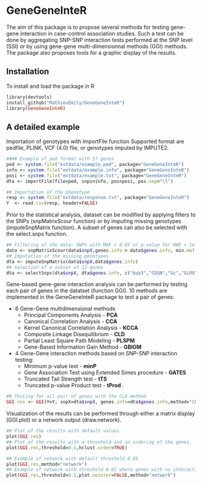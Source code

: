 # GeneGeneInteR
The aim of this package is to propose several methods for testing gene-gene interaction in case-control association studies. Such a test can be done by aggregating SNP-SNP interaction tests performed at the SNP level (SSI) or by using gene-gene multi-dimensionnal methods (GGI) methods. The package also proposes tools for a graphic display of the results.

## Installation
To install and load the package in R


```ruby
library(devtools)
install_github("MathieuEmily/GeneGeneInteR")
library(GeneGeneInteR)
```

## A detailed example
 
Importation of genotypes with ImportFile function
Supported format are pedfile, PLINK, VCF (4.0) file, or genotypes imputed by IMPUTE2.

```ruby
#### Example of ped format with 17 genes
ped <- system.file("extdata/example.ped", package="GeneGeneInteR")
info <- system.file("extdata/example.info", package="GeneGeneInteR")
posi <- system.file("extdata/example.txt", package="GeneGeneInteR")
dta <- importFile(file=ped, snps=info, pos=posi, pos.sep="\t")

## Importation of the phenotype
resp <- system.file("extdata/response.txt", package="GeneGeneInteR")
Y  <- read.csv(resp, header=FALSE)
```

Prior to the statistical analysis, dataset can be modified by applying filters to the SNPs (snpMatrixScour function) or by imputing missing genotypes (imputeSnpMatrix function). A subset of genes can also be selected with the select.snps function.


```ruby
## Filtering of the data: SNPs with MAF < 0.05 or p.value for HWE < 1e-3 are removed. No filtering is applied regarding missing data (call.rate=1).
data <- snpMatrixScour(data$snpX,genes.info = data$genes.info, min.maf = 0.05, min.eq = 1e-3, call.rate = 1)
## Imputation of the missing genotypes
dta <- imputeSnpMatrix(data$snpX,data$genes.info)
## Selection of a subset of 12 genes
dta <- selectSnps(dta$snpX, dta$genes.info, c("bub3","CDSN","Gc","GLRX","PADI1","PADI2","PADI4","PADI6","PRKD3","PSORS1C1","SERPINA1","SORBS1"))
```

Gene-based gene-gene interaction analysis can be performed by testing each pair of genes in the datatset (function GGI). 10 methods are implemented in the GeneGeneInteR package to test a pair of genes: 
- 6 Gene-Gene multidimensional methods
	- Principal Components Analysis - **PCA**
	- Canonical Correlation Analysis - **CCA**
	- Kernel Canonical Correlation Analysis - **KCCA**
	- Composite Linkage Disequilibrium - **CLD**
	- Partial Least Square Path Modeling - **PLSPM**
	- Gene-Based Information Gain Method - **GBIGM**
- 4 Gene-Gene interaction methods based on SNP-SNP interaction testing:
	- Minimum p-value test - **minP**
	- Gene Association Test using Extended Simes procedure - **GATES**
	- Truncated Tail Strength test - **tTS** 
	- Truncated p-value Product test - **tProd**
.

```ruby
## Testing for all pair of genes with the CLD method
GGI.res <- GGI(Y=Y, snpX=dta$snpX, genes.info=dta$genes.info,method="CLD")
```
Visualization of the results can be performed through either a matrix display (GGI.plot) or a network output (draw.network).

```ruby
## Plot of the results with default values
plot(GGI.res)
## Plot of the results with a threshold and an ordering of the genes.
plot(GGI.res,threshold=0.1,hclust.order=TRUE)

## Example of network with default threshold 0.05
plot(GGI.res,method="network")
## Example of network with threshold 0.01 where genes with no interaction are not plotted (plot.nointer=FALSE)
plot(GGI.res,threshold=0.1,plot.nointer=FALSE,method="network")
```


